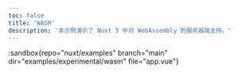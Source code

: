 ```yaml
---
toc: false
title: 'WASM'
description: '本示例演示了 Nuxt 3 中对 WebAssembly 的服务器端支持。'
---
```


:sandbox{repo="nuxt/examples" branch="main" dir="examples/experimental/wasm" file="app.vue"}
